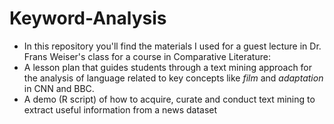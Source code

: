 # Keyword-Analysis
- In this repository you'll find the materials I used for a guest lecture in Dr. Frans Weiser's class for a course in Comparative Literature: 
- A lesson plan that guides students through a text mining approach for the analysis of language related to key concepts like *film* and *adaptation* in CNN and BBC.
- A demo (R script) of how to acquire, curate and conduct text mining to extract useful information from a news dataset


